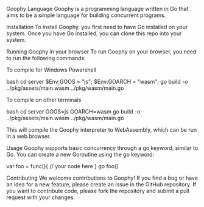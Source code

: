 Goophy Language
Goophy is a programming language written in Go that aims to be a simple language for building concurrent programs.

Installation
To install Goophy, you first need to have Go installed on your system. Once you have Go installed, you can clone this repo into your system.

Running Goophy in your browser
To run Goophy on your browser, you need to run the following commands:

To compile for Windows Powershell

bash
cd server
$Env:GOOS = "js"; $Env:GOARCH = "wasm"; go build -o ../pkg/assets/main.wasm ../pkg/wasm/main.go

To compile on other terminals

bash
cd server
GOOS=js GOARCH=wasm go build -o ../pkg/assets/main.wasm ../pkg/wasm/main.go

This will compile the Goophy interpreter to WebAssembly, which can be run in a web browser.

Usage
Goophy supports basic concurrency through a go keyword, similar to Go. You can create a new Goroutine using the go keyword:

var foo = func(){
// your code here
}
go foo()

Contributing
We welcome contributions to Goophy! If you find a bug or have an idea for a new feature, please create an issue in the GitHub repository. If you want to contribute code, please fork the repository and submit a pull request with your changes.
